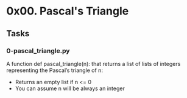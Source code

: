 # 0x00. Pascal's Triangle

## __Tasks__

### 0-pascal_triangle.py

A function def pascal_triangle(n): that returns a list of lists of integers representing the Pascal’s triangle of n:

- Returns an empty list if n <= 0
- You can assume n will be always an integer
